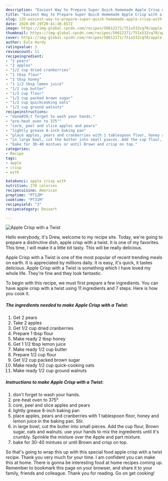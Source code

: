 ```yaml
---
description: "Easiest Way to Prepare Super Quick Homemade Apple Crisp with a Twist"
title: "Easiest Way to Prepare Super Quick Homemade Apple Crisp with a Twist"
slug: 135-easiest-way-to-prepare-super-quick-homemade-apple-crisp-with-a-twist
date: 2020-09-19T20:41:30.657Z
image: https://img-global.cpcdn.com/recipes/50612171/751x532cq70/apple-crisp-with-a-twist-recipe-main-photo.jpg
thumbnail: https://img-global.cpcdn.com/recipes/50612171/751x532cq70/apple-crisp-with-a-twist-recipe-main-photo.jpg
cover: https://img-global.cpcdn.com/recipes/50612171/751x532cq70/apple-crisp-with-a-twist-recipe-main-photo.jpg
author: Eula Hardy
ratingvalue: 3
reviewcount: 11
recipeingredient:
- "2 pears"
- "2 apples"
- "1/2 cup dried cranberries"
- "1 tbsp flour"
- "2 tbsp honey"
- "1 1/2 tbsp lemon juice"
- "1/2 cup butter"
- "1/2 cup flour"
- "1/2 cup packed brown sugar"
- "1/2 cup quickcooking oats"
- "1/2 cup ground walnuts"
recipeinstructions:
- "don&#39;t forget to wash your hands."
- "pre-heat oven to 375°"
- "core, peel and slice apples and pears"
- "lightly grease 8-inch baking pan"
- "place apples, pears and cranberries with 1 tablespoon floor, honey and lemon juice in the baking pan. Stir."
- "in large bowl, cut the butter into small pieces. Add the cup flour, Brown sugar, oats and walnuts. use your hands to mix the ingredients until it&#39;s crumbly. Sprinkle the mixture over the Apple and part mixture."
- "bake for 30-40 mintues or until Brown and crisp on top."
categories:
- Recipe
tags:
- apple
- crisp
- with

katakunci: apple crisp with 
nutrition: 270 calories
recipecuisine: American
preptime: "PT12M"
cooktime: "PT31M"
recipeyield: "3"
recipecategory: Dessert

---
```



![Apple Crisp with a Twist](https://img-global.cpcdn.com/recipes/50612171/751x532cq70/apple-crisp-with-a-twist-recipe-main-photo.jpg)

Hello everybody, it's Drew, welcome to my recipe site. Today, we're going to prepare a distinctive dish, apple crisp with a twist. It is one of my favorites. This time, I will make it a little bit tasty. This will be really delicious.

Apple Crisp with a Twist is one of the most popular of recent trending meals on earth. It is appreciated by millions daily. It is easy, it's quick, it tastes delicious. Apple Crisp with a Twist is something which I have loved my whole life. They're fine and they look fantastic.




To begin with this recipe, we must first prepare a few ingredients. You can have apple crisp with a twist using 11 ingredients and 7 steps. Here is how you cook it.

##### The ingredients needed to make Apple Crisp with a Twist:

1. Get 2 pears
1. Take 2 apples
1. Get 1/2 cup dried cranberries
1. Prepare 1 tbsp flour
1. Make ready 2 tbsp honey
1. Get 1 1/2 tbsp lemon juice
1. Make ready 1/2 cup butter
1. Prepare 1/2 cup flour
1. Get 1/2 cup packed brown sugar
1. Make ready 1/2 cup quick-cooking oats
1. Make ready 1/2 cup ground walnuts




##### Instructions to make Apple Crisp with a Twist:

1. don&#39;t forget to wash your hands.
1. pre-heat oven to 375°
1. core, peel and slice apples and pears
1. lightly grease 8-inch baking pan
1. place apples, pears and cranberries with 1 tablespoon floor, honey and lemon juice in the baking pan. Stir.
1. in large bowl, cut the butter into small pieces. Add the cup flour, Brown sugar, oats and walnuts. use your hands to mix the ingredients until it&#39;s crumbly. Sprinkle the mixture over the Apple and part mixture.
1. bake for 30-40 mintues or until Brown and crisp on top.




So that's going to wrap this up with this special food apple crisp with a twist recipe. Thank you very much for your time. I am confident you can make this at home. There is gonna be interesting food at home recipes coming up. Remember to bookmark this page on your browser, and share it to your family, friends and colleague. Thank you for reading. Go on get cooking!
